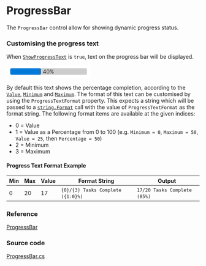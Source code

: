 # ProgressBar

The `ProgressBar` control allow for showing dynamic progress status.

### Customising the progress text

When [`ShowProgressText`](http://reference.avaloniaui.net/api/Avalonia.Controls/ProgressBar/590A8B3E) is `true`, text on the progress bar will be displayed.

![Basic Progress Bar](<../../.gitbook/assets/progressbar (1).png>)

By default this text shows the percentage completion, according to the [`Value`](http://reference.avaloniaui.net/api/Avalonia.Controls.Primitives/RangeBase/E111DF5B), [`Minimum`](http://reference.avaloniaui.net/api/Avalonia.Controls.Primitives/RangeBase/8F9BD1EA) and [`Maximum`](http://reference.avaloniaui.net/api/Avalonia.Controls.Primitives/RangeBase/C07B22E9). The format of this text can be customised by using the `ProgressTextFormat` property. This expects a string which will be passed to a [`string.Format`](https://docs.microsoft.com/en-us/dotnet/api/system.string.format#system-string-format(system-string-system-object())) call with the value of `ProgressTextFormat` as the format string. The following format items are available at the given indices:

* 0 = Value
* 1 = Value as a Percentage from 0 to 100 (e.g. `Minimum = 0`, `Maximum = 50`, `Value = 25`, then `Percentage = 50`)
* 2 = Minimum
* 3 = Maximum

#### Progress Text Format Example

|Min |Max |Value |Format String                    |Output                       |
|----|----|------|---------------------------------|-----------------------------|
|0   |20  |17    |`{0}/{3} Tasks Complete ({1:0}%)`|`17/20 Tasks Complete (85%)` |


### Reference <a id="reference"></a>

[ProgressBar](http://reference.avaloniaui.net/api/Avalonia.Controls/ProgressBar/)

### Source code <a id="source-code"></a>

[ProgressBar.cs](https://github.com/AvaloniaUI/Avalonia/blob/master/src/Avalonia.Controls/ProgressBar.cs)
